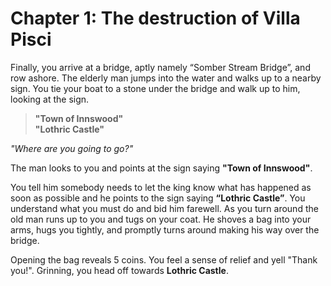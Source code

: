 # Chapter 1: The destruction of Villa Pisci

Finally, you arrive at a bridge, aptly namely “Somber Stream Bridge”, and row ashore. The elderly man jumps into the water and walks up to a nearby sign. You tie your boat to a stone under the bridge and walk up to him, looking at the sign.

> **"Town of Innswood"**  
> **"Lothric Castle"**

_"Where are you going to go?"_

The man looks to you and points at the sign saying **"Town of Innswood"**.

You tell him somebody needs to let the king know what has happened as soon as possible and he points to the sign saying **“Lothric Castle”**. You understand what you must do and bid him farewell. As you turn around the old man runs up to you and tugs on your coat. He shoves a bag into your arms, hugs you tightly, and promptly turns around making his way over the bridge.

Opening the bag reveals 5 coins. You feel a sense of relief and yell "Thank you!". Grinning, you head off towards **Lothric Castle**.
